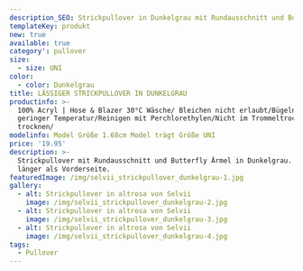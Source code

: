 ```yaml
---
description_SEO: Strickpullover in Dunkelgrau mit Rundausschnitt und Butterfly Ärmel in Altrosa von Selvii.
templateKey: produkt
new: true
available: true
category': pullover
size:
  - size: UNI
color:
  - color: Dunkelgrau
title: LÄSSIGER STRICKPULLOVER IN DUNKELGRAU
productinfo: >-
  100% Acryl | Hose & Blazer 30°C Wäsche/ Bleichen nicht erlaubt/Bügeln mit
  geringer Temperatur/Reinigen mit Perchlorethylen/Nicht im Trommeltrockner
  trocknen/
modelinfo: Model Größe 1.68cm Model trägt Größe UNI
price: '19.95'
description: >-
  Strickpullover mit Rundausschnitt und Butterfly Ärmel in Dunkelgrau. Rückseite
  länger als Vorderseite.
featuredImage: /img/selvii_strickpullover_dunkelgrau-1.jpg
gallery:
  - alt: Strickpullover in altrosa von Selvii
    image: /img/selvii_strickpullover_dunkelgrau-2.jpg
  - alt: Strickpullover in altrosa von Selvii
    image: /img/selvii_strickpullover_dunkelgrau-3.jpg
  - alt: Strickpullover in altrosa von Selvii
    image: /img/selvii_strickpullover_dunkelgrau-4.jpg
tags:
  - Pullover
---
```


